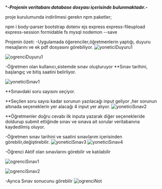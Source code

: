 

******-Projenin veritabanı database dosyası içerisinde bulunmaktadır.-*****

proje kurulumunda indirilmesi gerekn npm paketler;


npm i body-parser bootstrap dotenv ejs express express-fileupload express-session formidable fs mysql nodemon --save






Projenin özeti:
-Uygulamada öğerenciler,öğretmenlerin yaptığı, duyuru mesajlarını ve ek pdf dosyasını görebiliyor.
![yoneticiDuyuru1](https://github.com/serhatsahin28/sinav-sistemi/assets/95092280/1041fef7-26be-4366-807a-416fcf7b1fdd)


![ogrenciDuyuru1](https://github.com/serhatsahin28/sinav-sistemi/assets/95092280/7e6f175b-12fc-410e-bcf4-ca3cccd95496)


-Öğretmen olan kullanıcı,sistemde sınav oluşturuyor
 **Sınav tarihini, başlangıç ve bitiş saatini belirliyor.
 
 ![yoneticiSınav1](https://github.com/serhatsahin28/sinav-sistemi/assets/95092280/bdf188e7-f529-440a-81dc-3901100d40c5)


 **Sınavdaki soru sayısını seçiyor.

 **Seçilen soru sayısı kadar sorunun yazılacağı input geliyor ,her sorunun altınada seçeneklerin yer alacağı 4 input yer alıyor.
![yoneticiSınav2](https://github.com/serhatsahin28/sinav-sistemi/assets/95092280/2ef4ae17-8cd7-4038-8cf8-781b7e58d519)

 **Öğretmenler doğru cevabı ilk inputa yazarak diğer seçenekleride doldurup submit ettiğinde sınav ve sınava ait sorular veritabanına kaydedilmiş oluyor.


 -Öğretmen sınav tarihini ve saatini sınavlarım içerisinden görebilir,değiştirebilir.
![yoneticiSınav3](https://github.com/serhatsahin28/sinav-sistemi/assets/95092280/038c03b3-08ea-496f-9b0f-3ad1d7617bb3)
![yoneticiSınav4](https://github.com/serhatsahin28/sinav-sistemi/assets/95092280/59f25166-1c7a-4408-ae37-43fd25475de1)


 -Öğrenci Aktif olan sınavlarını görebilir ve katılabilir 
 
![ogrenciSınav1](https://github.com/serhatsahin28/sinav-sistemi/assets/95092280/9bc3a252-126b-451f-9da5-b4867db349b3)

![ogrenciSınav2](https://github.com/serhatsahin28/sinav-sistemi/assets/95092280/7a3020bc-2531-4c00-8829-4e4bd157de12)

-Ayrıca Sınav sonucunu görebilir
![ogrenciNot](https://github.com/serhatsahin28/sinav-sistemi/assets/95092280/52e8dafb-bd54-4155-9dbf-8c7fbdd87e1d)




 
